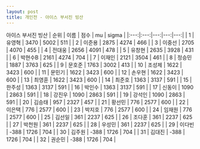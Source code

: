 ```yaml
---
layout: post
title: 개인전 - 아이스 부서진 빙산
---
```


아이스 부서진 빙산
| 순위 | 이름 | 점수 | mu | sigma |
|:---:|:---:|---:|---:|---:|
| 1 | 유영혁 | 3470 | 5002 | 511 |
| 2 | 이준용 | 2875 | 4274 | 466 |
| 3 | 이중선 | 2705 | 4070 | 455 |
| 4 | 전대웅 | 2656 | 4091 | 478 |
| 5 | 유창현 | 2635 | 3928 | 431 |
| 6 | 박현수B | 2161 | 4274 | 704 |
| 7 | 이재인 | 2121 | 3504 | 461 |
| 8 | 정승민 | 1887 | 3763 | 625 |
| 9 | 문호준 | 1763 | 3002 | 413 |
| 10 | 조성제 | 1622 | 3423 | 600 |
| 11 | 문민기 | 1622 | 3423 | 600 |
| 12 | 손우현 | 1622 | 3423 | 600 |
| 13 | 최영훈 | 1622 | 3423 | 600 |
| 14 | 최준호 | 1363 | 3137 | 591 |
| 15 | 한주성 | 1363 | 3137 | 591 |
| 16 | 박인수 | 1363 | 3137 | 591 |
| 17 | 신동이 | 1090 | 2863 | 591 |
| 18 | 강진우 | 1090 | 2863 | 591 |
| 19 | 강석인 | 1090 | 2863 | 591 |
| 20 | 김승태 | 957 | 2327 | 457 |
| 21 | 황선민 | 776 | 2577 | 600 |
| 22 | 이은택 | 776 | 2577 | 600 |
| 23 | 박지호 | 776 | 2577 | 600 |
| 24 | 임재원 | 776 | 2577 | 600 |
| 25 | 김선일 | 361 | 2237 | 625 |
| 26 | 조다훈 | 361 | 2237 | 625 |
| 27 | 박천원 | 361 | 2237 | 625 |
| 28 | 우성민 | 361 | 2237 | 625 |
| 29 | 이다빈 | -388 | 1726 | 704 |
| 30 | 김주원 | -388 | 1726 | 704 |
| 31 | 김대진 | -388 | 1726 | 704 |
| 32 | 권순민 | -388 | 1726 | 704 |
